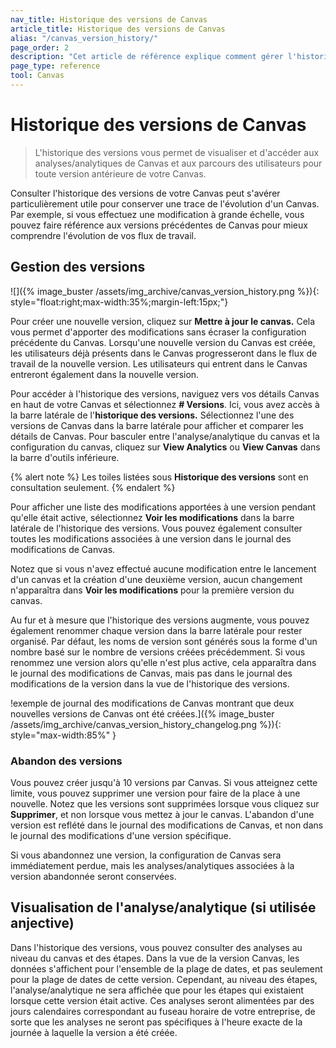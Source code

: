 ```yaml
---
nav_title: Historique des versions de Canvas
article_title: Historique des versions de Canvas
alias: "/canvas_version_history/"
page_order: 2
description: "Cet article de référence explique comment gérer l'historique des versions de Canvas."
page_type: reference
tool: Canvas
---
```


# Historique des versions de Canvas

> L'historique des versions vous permet de visualiser et d'accéder aux analyses/analytiques de Canvas et aux parcours des utilisateurs pour toute version antérieure de votre Canvas. 

Consulter l'historique des versions de votre Canvas peut s'avérer particulièrement utile pour conserver une trace de l'évolution d'un Canvas. Par exemple, si vous effectuez une modification à grande échelle, vous pouvez faire référence aux versions précédentes de Canvas pour mieux comprendre l'évolution de vos flux de travail.

## Gestion des versions

\![]({% image_buster /assets/img_archive/canvas_version_history.png %}){: style="float:right;max-width:35%;margin-left:15px;"}

Pour créer une nouvelle version, cliquez sur **Mettre à jour le canvas.** Cela vous permet d'apporter des modifications sans écraser la configuration précédente du Canvas. Lorsqu'une nouvelle version du Canvas est créée, les utilisateurs déjà présents dans le Canvas progresseront dans le flux de travail de la nouvelle version. Les utilisateurs qui entrent dans le Canvas entreront également dans la nouvelle version. 

Pour accéder à l'historique des versions, naviguez vers vos détails Canvas en haut de votre Canvas et sélectionnez **\# Versions**. Ici, vous avez accès à la barre latérale de l'**historique des versions.**  Sélectionnez l'une des versions de Canvas dans la barre latérale pour afficher et comparer les détails de Canvas. Pour basculer entre l'analyse/analytique du canvas et la configuration du canvas, cliquez sur **View Analytics** ou **View Canvas** dans la barre d'outils inférieure.

{% alert note %}
Les toiles listées sous **Historique des versions** sont en consultation seulement.
{% endalert %}

Pour afficher une liste des modifications apportées à une version pendant qu'elle était active, sélectionnez **Voir les modifications** dans la barre latérale de l'historique des versions. Vous pouvez également consulter toutes les modifications associées à une version dans le journal des modifications de Canvas. 

Notez que si vous n'avez effectué aucune modification entre le lancement d'un canvas et la création d'une deuxième version, aucun changement n'apparaîtra dans **Voir les modifications** pour la première version du canvas.

Au fur et à mesure que l'historique des versions augmente, vous pouvez également renommer chaque version dans la barre latérale pour rester organisé. Par défaut, les noms de version sont générés sous la forme d'un nombre basé sur le nombre de versions créées précédemment. Si vous renommez une version alors qu'elle n'est plus active, cela apparaîtra dans le journal des modifications de Canvas, mais pas dans le journal des modifications de la version dans la vue de l'historique des versions.

!exemple de journal des modifications de Canvas montrant que deux nouvelles versions de Canvas ont été créées.]({% image_buster /assets/img_archive/canvas_version_history_changelog.png %}){: style="max-width:85%" }

### Abandon des versions

Vous pouvez créer jusqu'à 10 versions par Canvas. Si vous atteignez cette limite, vous pouvez supprimer une version pour faire de la place à une nouvelle. Notez que les versions sont supprimées lorsque vous cliquez sur **Supprimer**, et non lorsque vous mettez à jour le canvas. L'abandon d'une version est reflété dans le journal des modifications de Canvas, et non dans le journal des modifications d'une version spécifique.

Si vous abandonnez une version, la configuration de Canvas sera immédiatement perdue, mais les analyses/analytiques associées à la version abandonnée seront conservées. 

## Visualisation de l'analyse/analytique (si utilisée anjective)

Dans l'historique des versions, vous pouvez consulter des analyses au niveau du canvas et des étapes. Dans la vue de la version Canvas, les données s'affichent pour l'ensemble de la plage de dates, et pas seulement pour la plage de dates de cette version. Cependant, au niveau des étapes, l'analyse/analytique ne sera affichée que pour les étapes qui existaient lorsque cette version était active. Ces analyses seront alimentées par des jours calendaires correspondant au fuseau horaire de votre entreprise, de sorte que les analyses ne seront pas spécifiques à l'heure exacte de la journée à laquelle la version a été créée.


